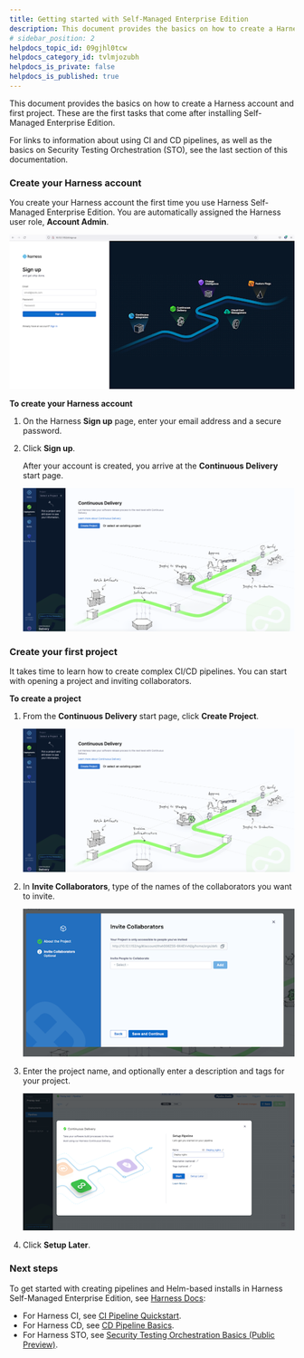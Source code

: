 ```yaml
---
title: Getting started with Self-Managed Enterprise Edition
description: This document provides the basics on how to create a Harness account and first project. These are the first tasks that come after installing Self-Managed Enterprise Edition. For links to information…
# sidebar_position: 2
helpdocs_topic_id: 09gjhl0tcw
helpdocs_category_id: tvlmjozubh
helpdocs_is_private: false
helpdocs_is_published: true
---
```


This document provides the basics on how to create a Harness account and first project. These are the first tasks that come after installing Self-Managed Enterprise Edition.

For links to information about using CI and CD pipelines, as well as the basics on Security Testing Orchestration (STO), see the last section of this documentation.

### Create your Harness account

You create your Harness account the first time you use Harness Self-Managed Enterprise Edition. You are automatically assigned the Harness user role, **Account Admin**.

![](./static/getting-started-with-self-managed-enterprise-edition-01.png)

**To create your Harness account**

1. On the Harness **Sign up** page, enter your email address and a secure password.

2. Click **Sign up**.

   After your account is created, you arrive at the **Continuous Delivery** start page.
   
   ![](./static/getting-started-with-self-managed-enterprise-edition-02.png)

### Create your first project

It takes time to learn how to create complex CI/CD pipelines. You can start with opening a project and inviting collaborators. 

**To create a project**

1. From the **Continuous Delivery** start page, click **Create Project**.

   ![](./static/getting-started-with-self-managed-enterprise-edition-03.png)

2. In **Invite Collaborators**, type of the names of the collaborators you want to invite.

    ![](./static/getting-started-with-self-managed-enterprise-edition-04.png)

3. Enter the project name, and optionally enter a description and tags for your project.

   ![](./static/getting-started-with-self-managed-enterprise-edition-05.png)

4. Click **Setup Later**.

### Next steps

To get started with creating pipelines and Helm-based installs in Harness Self-Managed Enterprise Edition, see [Harness Docs](https://docs.harness.io/):

* For Harness CI, see [CI Pipeline Quickstart](../../continuous-integration/ci-quickstarts/ci-pipeline-quickstart.md).
* For Harness CD, see [CD Pipeline Basics](https://docs.harness.io/article/cqgeblt4uh-cd-pipeline-basics).
* For Harness STO, see [Security Testing Orchestration Basics (Public Preview)](../../security-testing-orchestration/onboard-sto/10-security-testing-orchestration-basics.md).

